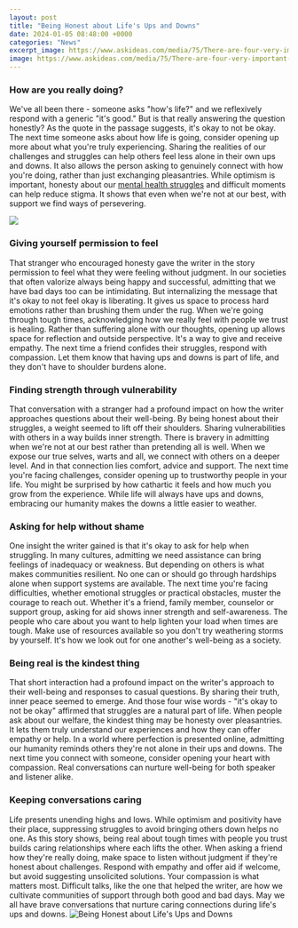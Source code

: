 ```yaml
---
layout: post
title: "Being Honest about Life's Ups and Downs"
date: 2024-01-05 08:48:00 +0000
categories: "News"
excerpt_image: https://www.askideas.com/media/75/There-are-four-very-important-words-in-life-Love-Honesty-Truth-and-Respect.-Without-these-in-your-life-you-have-NOTHING..jpg
image: https://www.askideas.com/media/75/There-are-four-very-important-words-in-life-Love-Honesty-Truth-and-Respect.-Without-these-in-your-life-you-have-NOTHING..jpg
---
```


### How are you really doing? 
We've all been there - someone asks "how's life?" and we reflexively respond with a generic "it's good." But is that really answering the question honestly? As the quote in the passage suggests, it's okay to not be okay. The next time someone asks about how life is going, consider opening up more about what you're truly experiencing. 
Sharing the realities of our challenges and struggles can help others feel less alone in their own ups and downs. It also allows the person asking to genuinely connect with how you're doing, rather than just exchanging pleasantries. While optimism is important, honesty about our [mental health struggles](https://store.fi.io.vn/dachshund-wiener-dog-i-love-dachshund-cute-animal-tees-63-doxie-dog-1) and difficult moments can help reduce stigma. It shows that even when we're not at our best, with support we find ways of persevering.

![](https://darlingquote.com/wp-content/uploads/2020/03/3-27.png)
### Giving yourself permission to feel 
That stranger who encouraged honesty gave the writer in the story permission to feel what they were feeling without judgment. In our societies that often valorize always being happy and successful, admitting that we have bad days too can be intimidating. But internalizing the message that it's okay to not feel okay is liberating. It gives us space to process hard emotions rather than brushing them under the rug. 
When we're going through tough times, acknowledging how we really feel with people we trust is healing. Rather than suffering alone with our thoughts, opening up allows space for reflection and outside perspective. It's a way to give and receive empathy. The next time a friend confides their struggles, respond with compassion. Let them know that having ups and downs is part of life, and they don't have to shoulder burdens alone.
### Finding strength through vulnerability
That conversation with a stranger had a profound impact on how the writer approaches questions about their well-being. By being honest about their struggles, a weight seemed to lift off their shoulders. Sharing vulnerabilities with others in a way builds inner strength. There is bravery in admitting when we're not at our best rather than pretending all is well. 
When we expose our true selves, warts and all, we connect with others on a deeper level. And in that connection lies comfort, advice and support. The next time you're facing challenges, consider opening up to trustworthy people in your life. You might be surprised by how cathartic it feels and how much you grow from the experience. While life will always have ups and downs, embracing our humanity makes the downs a little easier to weather.
### Asking for help without shame 
One insight the writer gained is that it's okay to ask for help when struggling. In many cultures, admitting we need assistance can bring feelings of inadequacy or weakness. But depending on others is what makes communities resilient. No one can or should go through hardships alone when support systems are available.
The next time you're facing difficulties, whether emotional struggles or practical obstacles, muster the courage to reach out. Whether it's a friend, family member, counselor or support group, asking for aid shows inner strength and self-awareness. The people who care about you want to help lighten your load when times are tough. Make use of resources available so you don't try weathering storms by yourself. It's how we look out for one another's well-being as a society.
### Being real is the kindest thing 
That short interaction had a profound impact on the writer's approach to their well-being and responses to casual questions. By sharing their truth, inner peace seemed to emerge. And those four wise words - "it's okay to not be okay" affirmed that struggles are a natural part of life. 
When people ask about our welfare, the kindest thing may be honesty over pleasantries. It lets them truly understand our experiences and how they can offer empathy or help. In a world where perfection is presented online, admitting our humanity reminds others they're not alone in their ups and downs. The next time you connect with someone, consider opening your heart with compassion. Real conversations can nurture well-being for both speaker and listener alike.
### Keeping conversations caring  
Life presents unending highs and lows. While optimism and positivity have their place, suppressing struggles to avoid bringing others down helps no one. As this story shows, being real about tough times with people you trust builds caring relationships where each lifts the other.
When asking a friend how they're really doing, make space to listen without judgment if they're honest about challenges. Respond with empathy and offer aid if welcome, but avoid suggesting unsolicited solutions. Your compassion is what matters most. Difficult talks, like the one that helped the writer, are how we cultivate communities of support through both good and bad days. May we all have brave conversations that nurture caring connections during life's ups and downs.
![Being Honest about Life's Ups and Downs](https://www.askideas.com/media/75/There-are-four-very-important-words-in-life-Love-Honesty-Truth-and-Respect.-Without-these-in-your-life-you-have-NOTHING..jpg)